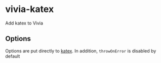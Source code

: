 # vivia-katex
Add katex to Vivia

## Options
Options are put directly to [katex](https://marked.js.org/using_advanced#options). In addition, `throwOnError` is disabled by default